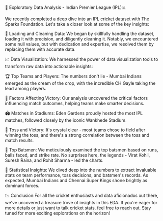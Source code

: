 🏏 Exploratory Data Analysis - Indian Premier League (IPL)📊

We recently completed a deep dive into an IPL cricket dataset with The Sparks Foundation. Let's take a closer look at some of the key insights:

📌 Loading and Cleaning Data:
We began by skillfully handling the dataset, loading it with precision, and diligently cleaning it. Notably, we encountered some null values, but with dedication and expertise, we resolved them by replacing them with accurate data.

📈 Data Visualization:
We harnessed the power of data visualization tools to transform raw data into actionable insights:

🏆 Top Teams and Players: 
The numbers don't lie - Mumbai Indians emerged as the cream of the crop, with the incredible CH Gayle taking the lead among players.

💪 Factors Affecting Victory: 
Our analysis uncovered the critical factors influencing match outcomes, helping teams make smarter decisions.

🏟️ Matches in Stadiums: 
Eden Gardens proudly hosted the most IPL matches, followed closely by the iconic Wankhede Stadium.

🤝 Toss and Victory: 
It's crystal clear - most teams chose to field after winning the toss, and there's a strong correlation between the toss and match results.

🏏 Top Batsmen: 
We meticulously examined the top batsmen based on runs, balls faced, and strike rate. No surprises here, the legends - Virat Kohli, Suresh Raina, and Rohit Sharma - led the charts.

🔢 Statistical Insights:
We dived deep into the numbers to extract invaluable stats on team performance, toss decisions, and batsmen's records. As expected, Mumbai Indians and Chennai Super Kings shone brightly as dominant forces.

📉 Conclusion
For all the cricket enthusiasts and data aficionados out there, we've uncovered a treasure trove of insights in this EDA. If you're eager for more details or just want to talk cricket stats, feel free to reach out. Stay tuned for more exciting explorations on the horizon!

